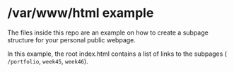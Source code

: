 # /var/www/html example

The files inside this repo are an example on how to create a subpage structure for your personal public webpage.

In this example, the root index.html contains a list of links to the subpages ( `/portfolio`, `week45`, `week46`).
